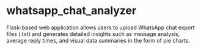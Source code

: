 # whatsapp_chat_analyzer
Flask-based web application allows users to upload WhatsApp chat export files (.txt) and generates detailed insights such as message analysis, average reply times, and visual data summaries in the form of pie charts.
